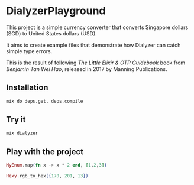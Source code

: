 # DialyzerPlayground

This project is a simple currency converter that converts Singapore dollars (SGD) to United States dollars (USD).

It aims to create example files that demonstrate how Dialyzer can catch simple type errors.

This is the result of following _The Little Elixir & OTP Guidebook_ book from _Benjamin Tan Wei Hao_, released in 2017 by Manning Publications.

## Installation

```sh
mix do deps.get, deps.compile
```

## Try it

```sh
mix dialyzer
```

## Play with the project

```Elixir
MyEnum.map(fn x -> x * 2 end, [1,2,3])

Hexy.rgb_to_hex({170, 201, 13})
```
